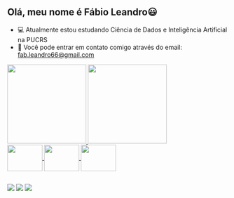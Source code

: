 ## Olá, meu nome é Fábio Leandro😃

- 💻 Atualmente estou estudando Ciência de Dados e Inteligência Artificial na PUCRS
- 📩 Você pode entrar em contato comigo através do email: fab.leandro66@gmail.com

<div>
  <a href=https://github.com/FabioMedeiros123>
  <img height="180em" src="https://github-readme-stats.vercel.app/api?username=FabioMedeiros123&show_icons=true&theme=vue-dark&locale=pt-BR">
  <img height="180em" src="https://github-readme-stats.vercel.app/api/top-langs/?username=FabioMedeiros123&layout=compact&theme=vue-dark&locale=pt-BR">
</div>
  
<div style="display: inline_block">
  <img align="center" height="60" width="80" src="https://cdn.jsdelivr.net/gh/devicons/devicon/icons/python/python-original.svg">
  <img align="center" height="60" width="80" src="https://cdn.jsdelivr.net/gh/devicons/devicon/icons/mysql/mysql-original-wordmark.svg">
  <img align="center" height="60" width="80" src="https://cdn.jsdelivr.net/gh/devicons/devicon/icons/pandas/pandas-original-wordmark.svg">
</div>

##
  
<div>
  <a href="https://whats.link/fabioleandromedeiros"><img src="https://img.shields.io/badge/WhatsApp-25D366?style=for-the-badge&logo=whatsapp&logoColor=white"></a>
  <a href="mailto:fab.leandro66@gmail.com"><img src="https://img.shields.io/badge/Gmail-D14836?style=for-the-badge&logo=gmail&logoColor=white"></a>
  <a href="https://www.linkedin.com/in/fab-leandro/"><img src="https://img.shields.io/badge/LinkedIn-0077B5?style=for-the-badge&logo=linkedin&logoColor=white"></a>
</div>
  
